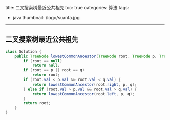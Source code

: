 title: 二叉搜索树最近公共祖先
toc: true
categories: 算法
tags:
  - java
thumbnail: /logo/suanfa.jpg
---
## 二叉搜索树最近公共祖先
```java
class Solution {
    public TreeNode lowestCommonAncestor(TreeNode root, TreeNode p, TreeNode q) {
        if (root == null)
            return null;
        if (root == p || root == q)
            return root;
        if (root.val < p.val && root.val < q.val) {
            return lowestCommonAncestor(root.right, p, q);
        } else if (root.val > p.val && root.val > q.val) {
            return lowestCommonAncestor(root.left, p, q);
        }
        return root;
    }
}
```